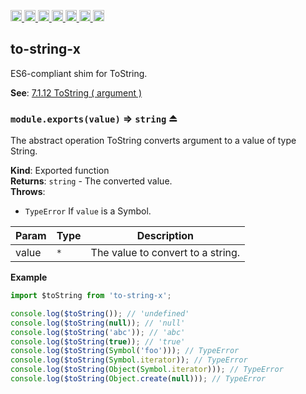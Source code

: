 <a
  href="https://travis-ci.org/Xotic750/to-string-x"
  title="Travis status">
<img
  src="https://travis-ci.org/Xotic750/to-string-x.svg?branch=master"
  alt="Travis status" height="18">
</a>
<a
  href="https://david-dm.org/Xotic750/to-string-x"
  title="Dependency status">
<img src="https://david-dm.org/Xotic750/to-string-x/status.svg"
  alt="Dependency status" height="18"/>
</a>
<a
  href="https://david-dm.org/Xotic750/to-string-x?type=dev"
  title="devDependency status">
<img src="https://david-dm.org/Xotic750/to-string-x/dev-status.svg"
  alt="devDependency status" height="18"/>
</a>
<a
  href="https://badge.fury.io/js/to-string-x"
  title="npm version">
<img src="https://badge.fury.io/js/to-string-x.svg"
  alt="npm version" height="18">
</a>
<a
  href="https://www.jsdelivr.com/package/npm/to-string-x"
  title="jsDelivr hits">
<img src="https://data.jsdelivr.com/v1/package/npm/to-string-x/badge?style=rounded"
  alt="jsDelivr hits" height="18">
</a>
<a
  href="https://bettercodehub.com/results/Xotic750/to-string-x"
  title="bettercodehub score">
<img src="https://bettercodehub.com/edge/badge/Xotic750/to-string-x?branch=master"
  alt="bettercodehub score" height="18">
</a>
<a
  href="https://coveralls.io/github/Xotic750/to-string-x?branch=master"
  title="Coverage Status">
<img src="https://coveralls.io/repos/github/Xotic750/to-string-x/badge.svg?branch=master"
  alt="Coverage Status" height="18">
</a>

<a name="module_to-string-x"></a>

## to-string-x

ES6-compliant shim for ToString.

**See**: [7.1.12 ToString ( argument )](http://www.ecma-international.org/ecma-262/6.0/#sec-tostring)  

<a name="exp_module_to-string-x--module.exports"></a>

### `module.exports(value)` ⇒ <code>string</code> ⏏

The abstract operation ToString converts argument to a value of type String.

**Kind**: Exported function  
**Returns**: <code>string</code> - The converted value.  
**Throws**:

- <code>TypeError</code> If `value` is a Symbol.

| Param | Type            | Description                       |
| ----- | --------------- | --------------------------------- |
| value | <code>\*</code> | The value to convert to a string. |

**Example**

```js
import $toString from 'to-string-x';

console.log($toString()); // 'undefined'
console.log($toString(null)); // 'null'
console.log($toString('abc')); // 'abc'
console.log($toString(true)); // 'true'
console.log($toString(Symbol('foo'))); // TypeError
console.log($toString(Symbol.iterator)); // TypeError
console.log($toString(Object(Symbol.iterator))); // TypeError
console.log($toString(Object.create(null))); // TypeError
```
